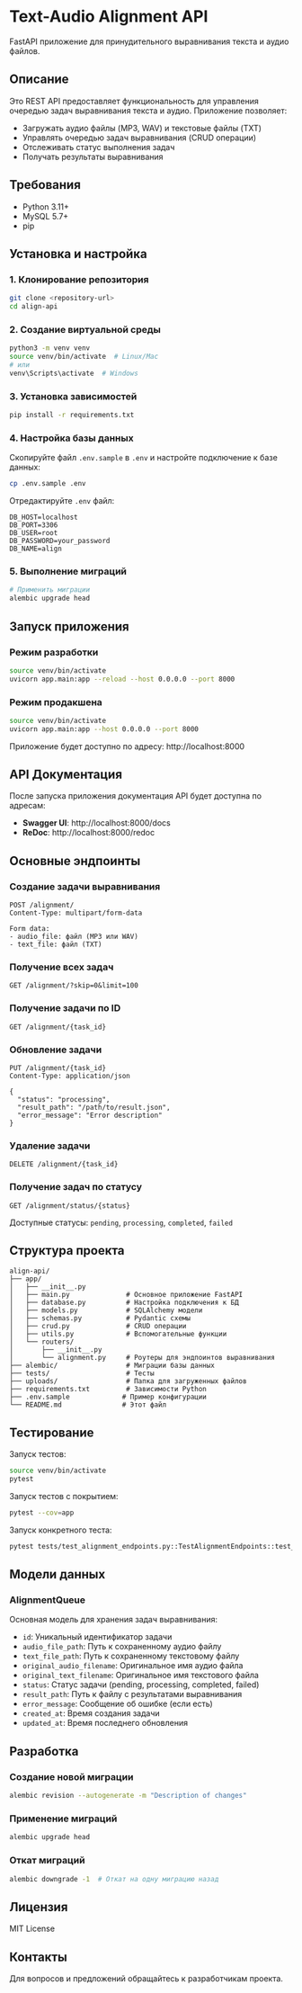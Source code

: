 # Text-Audio Alignment API

FastAPI приложение для принудительного выравнивания текста и аудио файлов.

## Описание

Это REST API предоставляет функциональность для управления очередью задач выравнивания текста и аудио. Приложение позволяет:

- Загружать аудио файлы (MP3, WAV) и текстовые файлы (TXT)
- Управлять очередью задач выравнивания (CRUD операции)
- Отслеживать статус выполнения задач
- Получать результаты выравнивания

## Требования

- Python 3.11+
- MySQL 5.7+
- pip

## Установка и настройка

### 1. Клонирование репозитория

```bash
git clone <repository-url>
cd align-api
```

### 2. Создание виртуальной среды

```bash
python3 -m venv venv
source venv/bin/activate  # Linux/Mac
# или
venv\Scripts\activate  # Windows
```

### 3. Установка зависимостей

```bash
pip install -r requirements.txt
```

### 4. Настройка базы данных

Скопируйте файл `.env.sample` в `.env` и настройте подключение к базе данных:

```bash
cp .env.sample .env
```

Отредактируйте `.env` файл:

```env
DB_HOST=localhost
DB_PORT=3306
DB_USER=root
DB_PASSWORD=your_password
DB_NAME=align
```

### 5. Выполнение миграций

```bash
# Применить миграции
alembic upgrade head
```

## Запуск приложения

### Режим разработки

```bash
source venv/bin/activate
uvicorn app.main:app --reload --host 0.0.0.0 --port 8000
```

### Режим продакшена

```bash
source venv/bin/activate
uvicorn app.main:app --host 0.0.0.0 --port 8000
```

Приложение будет доступно по адресу: http://localhost:8000

## API Документация

После запуска приложения документация API будет доступна по адресам:

- **Swagger UI**: http://localhost:8000/docs
- **ReDoc**: http://localhost:8000/redoc

## Основные эндпоинты

### Создание задачи выравнивания

```http
POST /alignment/
Content-Type: multipart/form-data

Form data:
- audio_file: файл (MP3 или WAV)
- text_file: файл (TXT)
```

### Получение всех задач

```http
GET /alignment/?skip=0&limit=100
```

### Получение задачи по ID

```http
GET /alignment/{task_id}
```

### Обновление задачи

```http
PUT /alignment/{task_id}
Content-Type: application/json

{
  "status": "processing",
  "result_path": "/path/to/result.json",
  "error_message": "Error description"
}
```

### Удаление задачи

```http
DELETE /alignment/{task_id}
```

### Получение задач по статусу

```http
GET /alignment/status/{status}
```

Доступные статусы: `pending`, `processing`, `completed`, `failed`

## Структура проекта

```
align-api/
├── app/
│   ├── __init__.py
│   ├── main.py              # Основное приложение FastAPI
│   ├── database.py          # Настройка подключения к БД
│   ├── models.py            # SQLAlchemy модели
│   ├── schemas.py           # Pydantic схемы
│   ├── crud.py              # CRUD операции
│   ├── utils.py             # Вспомогательные функции
│   └── routers/
│       ├── __init__.py
│       └── alignment.py     # Роутеры для эндпоинтов выравнивания
├── alembic/                 # Миграции базы данных
├── tests/                   # Тесты
├── uploads/                 # Папка для загруженных файлов
├── requirements.txt         # Зависимости Python
├── .env.sample             # Пример конфигурации
└── README.md               # Этот файл
```

## Тестирование

Запуск тестов:

```bash
source venv/bin/activate
pytest
```

Запуск тестов с покрытием:

```bash
pytest --cov=app
```

Запуск конкретного теста:

```bash
pytest tests/test_alignment_endpoints.py::TestAlignmentEndpoints::test_create_alignment_task_success
```

## Модели данных

### AlignmentQueue

Основная модель для хранения задач выравнивания:

- `id`: Уникальный идентификатор задачи
- `audio_file_path`: Путь к сохраненному аудио файлу
- `text_file_path`: Путь к сохраненному текстовому файлу
- `original_audio_filename`: Оригинальное имя аудио файла
- `original_text_filename`: Оригинальное имя текстового файла
- `status`: Статус задачи (pending, processing, completed, failed)
- `result_path`: Путь к файлу с результатами выравнивания
- `error_message`: Сообщение об ошибке (если есть)
- `created_at`: Время создания задачи
- `updated_at`: Время последнего обновления

## Разработка

### Создание новой миграции

```bash
alembic revision --autogenerate -m "Description of changes"
```

### Применение миграций

```bash
alembic upgrade head
```

### Откат миграций

```bash
alembic downgrade -1  # Откат на одну миграцию назад
```

## Лицензия

MIT License

## Контакты

Для вопросов и предложений обращайтесь к разработчикам проекта.
